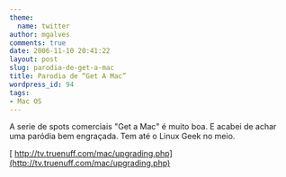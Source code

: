 ```yaml
---
theme:
  name: twitter
author: mgalves
comments: true
date: 2006-11-10 20:41:22
layout: post
slug: parodia-de-get-a-mac
title: Parodia de “Get A Mac”
wordpress_id: 94
tags:
- Mac OS
---
```


A serie de spots comerciais "Get a Mac" é muito boa. E acabei de achar uma paródia bem engraçada. Tem até o Linux Geek no meio.

[ http://tv.truenuff.com/mac/upgrading.php](http://tv.truenuff.com/mac/upgrading.php)
